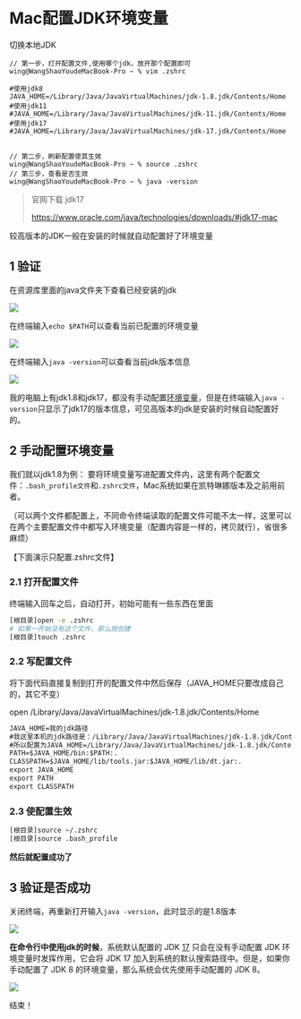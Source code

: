 # Mac配置JDK环境变量



切换本地JDK

```
// 第一步，打开配置文件,使用哪个jdk，放开那个配置即可
wing@WangShaoYoudeMacBook-Pro ~ % vim .zshrc  

#使用jdk8
JAVA_HOME=/Library/Java/JavaVirtualMachines/jdk-1.8.jdk/Contents/Home
#使用jdk11
#JAVA_HOME=/Library/Java/JavaVirtualMachines/jdk-11.jdk/Contents/Home
#使用jdk17
#JAVA_HOME=/Library/Java/JavaVirtualMachines/jdk-17.jdk/Contents/Home


// 第二步，刷新配置使其生效
wing@WangShaoYoudeMacBook-Pro ~ % source .zshrc
// 第三步，查看是否生效
wing@WangShaoYoudeMacBook-Pro ~ % java -version
```





> 官网下载 jdk17
>
> https://www.oracle.com/java/technologies/downloads/#jdk17-mac

较高版本的JDK一般在安装的时候就自动配置好了环境变量

## 1 验证

在资源库里面的java文件夹下查看已经安装的jdk

![](https://img-blog.csdnimg.cn/direct/2362578ccf1d4a8d9bbfecceb566bb4d.png)

在终端输入`echo $PATH`可以查看当前已配置的环境变量

![](https://img-blog.csdnimg.cn/direct/8dac1660c7084f3d9cd4083c213ccd63.png)

在终端输入`java -version`可以查看当前jdk版本信息

![](https://img-blog.csdnimg.cn/direct/8b84a90ac0cd4b52837bc6a5df9df45b.png)

我的电脑上有jdk1.8和jdk17，都没有手动配置[环境变量](https://so.csdn.net/so/search?q=环境变量&spm=1001.2101.3001.7020)，但是在终端输入`java -version`只显示了jdk17的版本信息，可见高版本的jdk是安装的时候自动配置好的。

## 2 手动配置环境变量

我们就以jdk1.8为例：
要将环境变量写进配置文件内，这里有两个配置文件：`.bash_profile文件`和`.zshrc文件`，Mac系统如果在凯特琳娜版本及之前用前者。

（可以两个文件都配置上，不同命令终端读取的配置文件可能不太一样，这里可以在两个主要配置文件中都写入环境变量（配置内容是一样的，拷贝就行），省很多麻烦）

【下面演示只配置.zshrc文件】

### 2.1 打开配置文件

终端输入回车之后，自动打开，初始可能有一些东西在里面

```sh
[根目录]open -e .zshrc
# 如果一开始没有这个文件，那么就创建
[根目录]touch .zshrc
```

### 2.2 写配置文件

将下面代码直接复制到打开的配置文件中然后保存（JAVA_HOME只要改成自己的，其它不变）

open /Library/Java/JavaVirtualMachines/jdk-1.8.jdk/Contents/Home

```xml
JAVA_HOME=我的jdk路径
#我这里本机的jdk路径是：/Library/Java/JavaVirtualMachines/jdk-1.8.jdk/Contents/Home
#所以配置为JAVA_HOME=/Library/Java/JavaVirtualMachines/jdk-1.8.jdk/Contents/Home
PATH=$JAVA_HOME/bin:$PATH:.
CLASSPATH=$JAVA_HOME/lib/tools.jar:$JAVA_HOME/lib/dt.jar:.
export JAVA_HOME
export PATH
export CLASSPATH
```

### 2.3 使配置生效

```sh
[根目录]source ~/.zshrc
[根目录]source .bash_profile
```

**然后就配置成功了**

## 3 验证是否成功

关闭终端，再重新打开输入`java -version`，此时显示的是1.8版本

![](https://img-blog.csdnimg.cn/direct/6ea09b1adf0841c89fdec7bf5cdd6209.png)

**在命令行中使用jdk的时候**，系统默认配置的 JDK [17](https://so.csdn.net/so/search?q=17&spm=1001.2101.3001.7020) 只会在没有手动配置 JDK 环境变量时发挥作用，它会将 JDK 17 加入到系统的默认搜索路径中。但是，如果你手动配置了 JDK 8 的环境变量，那么系统会优先使用手动配置的 JDK 8。

![](https://img-blog.csdnimg.cn/direct/319d76e7eab149e7b0f82edcb0a16c6e.png)

结束！





